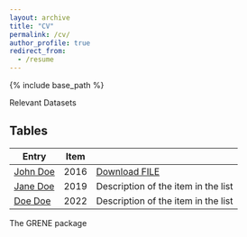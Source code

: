 ```yaml
---
layout: archive
title: "CV"
permalink: /cv/
author_profile: true
redirect_from:
  - /resume
---
```


{% include base_path %}

Relevant Datasets
## Tables

| Entry            | Item   |                                                              |
| --------         | ------ | ------------------------------------------------------------ |
| [John Doe](#)    | 2016   | <a id="raw-url" href="https://raw.githubusercontent.com/moiexpositoalonsolab/grene/data/census.tsv">Download FILE</a>|
| [Jane Doe](#)    | 2019   | Description of the item in the list                          |
| [Doe Doe](#)     | 2022   | Description of the item in the list                          |

The GRENE package 